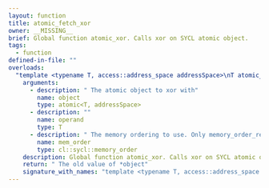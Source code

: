 ```yaml
---
layout: function
title: atomic_fetch_xor
owner: __MISSING__
brief: Global function atomic_xor. Calls xor on SYCL atomic object.
tags:
  - function
defined-in-file: ""
overloads:
  "template <typename T, access::address_space addressSpace>\nT atomic_fetch_xor(atomic<T, addressSpace>, T, cl::sycl::memory_order)":
    arguments:
      - description: " The atomic object to xor with"
        name: object
        type: atomic<T, addressSpace>
      - description: ""
        name: operand
        type: T
      - description: " The memory ordering to use. Only memory_order_relaxed"
        name: mem_order
        type: cl::sycl::memory_order
    description: Global function atomic_xor. Calls xor on SYCL atomic object.
    return: " The old value of *object"
    signature_with_names: "template <typename T, access::address_space addressSpace>\nT atomic_fetch_xor(atomic<T, addressSpace> object, T operand, cl::sycl::memory_order mem_order)"
---
```

